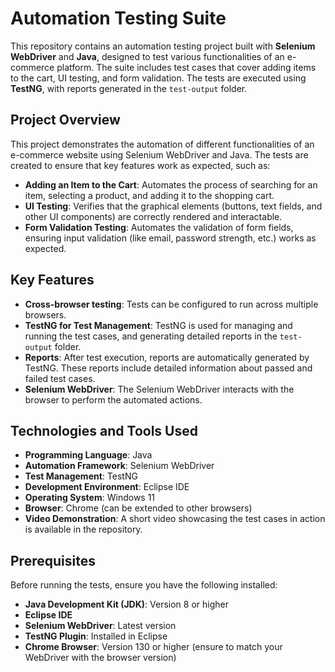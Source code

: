# Automation Testing Suite

This repository contains an automation testing project built with **Selenium WebDriver** and **Java**, designed to test various functionalities of an e-commerce platform. The suite includes test cases that cover adding items to the cart, UI testing, and form validation. The tests are executed using **TestNG**, with reports generated in the `test-output` folder.

## Project Overview

This project demonstrates the automation of different functionalities of an e-commerce website using Selenium WebDriver and Java. The tests are created to ensure that key features work as expected, such as:

- **Adding an Item to the Cart**: Automates the process of searching for an item, selecting a product, and adding it to the shopping cart.
- **UI Testing**: Verifies that the graphical elements (buttons, text fields, and other UI components) are correctly rendered and interactable.
- **Form Validation Testing**: Automates the validation of form fields, ensuring input validation (like email, password strength, etc.) works as expected.

## Key Features

- **Cross-browser testing**: Tests can be configured to run across multiple browsers.
- **TestNG for Test Management**: TestNG is used for managing and running the test cases, and generating detailed reports in the `test-output` folder.
- **Reports**: After test execution, reports are automatically generated by TestNG. These reports include detailed information about passed and failed test cases.
- **Selenium WebDriver**: The Selenium WebDriver interacts with the browser to perform the automated actions.

## Technologies and Tools Used

- **Programming Language**: Java
- **Automation Framework**: Selenium WebDriver
- **Test Management**: TestNG
- **Development Environment**: Eclipse IDE
- **Operating System**: Windows 11
- **Browser**: Chrome (can be extended to other browsers)
- **Video Demonstration**: A short video showcasing the test cases in action is available in the repository.

## Prerequisites

Before running the tests, ensure you have the following installed:

- **Java Development Kit (JDK)**: Version 8 or higher
- **Eclipse IDE**
- **Selenium WebDriver**: Latest version
- **TestNG Plugin**: Installed in Eclipse
- **Chrome Browser**: Version 130 or higher (ensure to match your WebDriver with the browser version)



